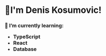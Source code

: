 <div>
  <h1>👋I'm Denis Kosumovic!</h1>
  <h3>🌱 I’m currently learning:
    <ul>
      <li>TypeScript</li>
      <li>React</li>
      <li>Database</li>
    </ul>
   </h3>
</div>

